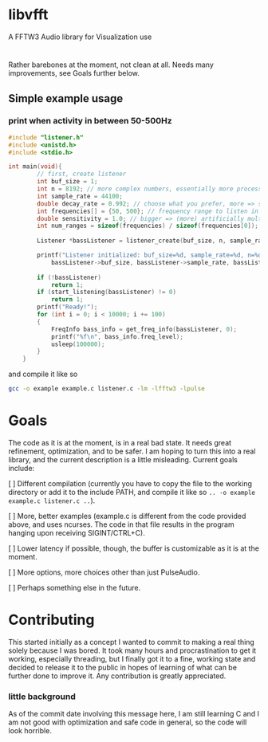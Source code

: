 # libvfft

A FFTW3 Audio library for Visualization use

#
Rather barebones at the moment, not clean at all.
Needs many improvements, see Goals further below.

## Simple example usage
### print when activity in between 50-500Hz
```c
#include "listener.h"
#include <unistd.h>
#include <stdio.h>

int main(void){
        // first, create listener
        int buf_size = 1;
        int n = 8192; // more complex numbers, essentially more processing for audio, and more memory.
        int sample_rate = 44100;
        double decay_rate = 0.992; // choose what you prefer, more => slower but smoother drop (in returned level), less => faster but more rigid drop (in returned level), 0 for no effect.
        int frequencies[] = {50, 500}; // frequency range to listen in between
        double sensitivity = 1.0; // bigger => (more) artificially multiplied returned level to essentially boost the output in any case. can be 0. 
        int num_ranges = sizeof(frequencies) / sizeof(frequencies[0]); // size of ranges in frequencies
        
        Listener *bassListener = listener_create(buf_size, n, sample_rate, decay_rate, sensitivity, num_ranges, frequencies, "Sink #57");

        printf("Listener initialized: buf_size=%d, sample_rate=%d, n=%d, decay_rate=%f, sensitivity=%f\n",
            bassListener->buf_size, bassListener->sample_rate, bassListener->n, bassListener->decay_rate,   bassListener->sensitivity);
 
        if (!bassListener)
            return 1;
        if (start_listening(bassListener) != 0)
            return 1;
        printf("Ready!");
        for (int i = 0; i < 10000; i += 100)
        {
            FreqInfo bass_info = get_freq_info(bassListener, 0);
            printf("%f\n", bass_info.freq_level);
            usleep(100000);
        }
    }
```
and compile it like so
```bash
gcc -o example example.c listener.c -lm -lfftw3 -lpulse
```

# Goals
The code as it is at the moment, is in a real bad state. It needs great refinement, optimization, and to be safer. I am hoping to turn this into a real library, and the current description is a little misleading. Current goals include:
 
[ ] Different compilation (currently you have to copy the file to the working directory or add it to the include PATH, and compile it like so `.. -o example example.c listener.c ..`).

[ ] More, better examples (example.c is different from the code provided above, and uses ncurses. The code in that file results in the program hanging upon receiving SIGINT/CTRL+C).

[ ] Lower latency if possible, though, the buffer is customizable as it is at the moment.

[ ] More options, more choices other than  just PulseAudio.

[ ] Perhaps something else in the future.
# Contributing

This started initially as a concept I wanted to commit to making a real thing solely because I was bored. It took many hours and procrastination to get it working, especially threading, but I finally got it to a fine, working state and decided to release it to the public in hopes of learning of what can be further done to improve it. Any contribution is greatly appreciated.

### little background
 As of the commit date involving this message here, I am still learning C and I am not good with optimization and safe code in general, so the code will look horrible.
